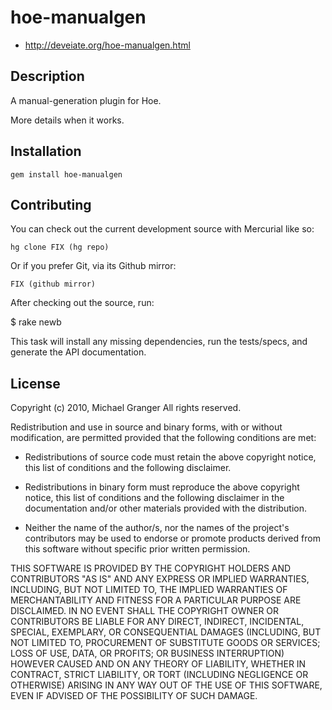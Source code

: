# hoe-manualgen

* http://deveiate.org/hoe-manualgen.html

## Description

A manual-generation plugin for Hoe.

More details when it works.

## Installation

    gem install hoe-manualgen


## Contributing

You can check out the current development source with Mercurial like so:

    hg clone FIX (hg repo)

Or if you prefer Git, via its Github mirror:

    FIX (github mirror)

After checking out the source, run:

  $ rake newb

This task will install any missing dependencies, run the tests/specs,
and generate the API documentation.


## License

Copyright (c) 2010, Michael Granger
All rights reserved.

Redistribution and use in source and binary forms, with or without
modification, are permitted provided that the following conditions are met:

* Redistributions of source code must retain the above copyright notice,
  this list of conditions and the following disclaimer.

* Redistributions in binary form must reproduce the above copyright notice,
  this list of conditions and the following disclaimer in the documentation
  and/or other materials provided with the distribution.

* Neither the name of the author/s, nor the names of the project's
  contributors may be used to endorse or promote products derived from this
  software without specific prior written permission.

THIS SOFTWARE IS PROVIDED BY THE COPYRIGHT HOLDERS AND CONTRIBUTORS "AS IS"
AND ANY EXPRESS OR IMPLIED WARRANTIES, INCLUDING, BUT NOT LIMITED TO, THE
IMPLIED WARRANTIES OF MERCHANTABILITY AND FITNESS FOR A PARTICULAR PURPOSE ARE
DISCLAIMED. IN NO EVENT SHALL THE COPYRIGHT OWNER OR CONTRIBUTORS BE LIABLE
FOR ANY DIRECT, INDIRECT, INCIDENTAL, SPECIAL, EXEMPLARY, OR CONSEQUENTIAL
DAMAGES (INCLUDING, BUT NOT LIMITED TO, PROCUREMENT OF SUBSTITUTE GOODS OR
SERVICES; LOSS OF USE, DATA, OR PROFITS; OR BUSINESS INTERRUPTION) HOWEVER
CAUSED AND ON ANY THEORY OF LIABILITY, WHETHER IN CONTRACT, STRICT LIABILITY,
OR TORT (INCLUDING NEGLIGENCE OR OTHERWISE) ARISING IN ANY WAY OUT OF THE USE
OF THIS SOFTWARE, EVEN IF ADVISED OF THE POSSIBILITY OF SUCH DAMAGE.
